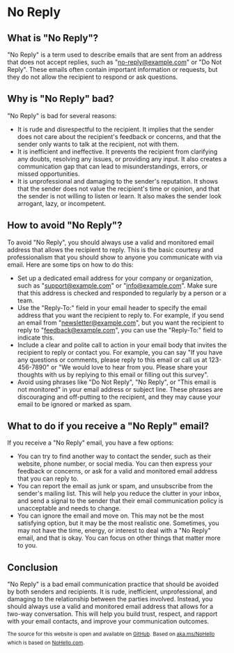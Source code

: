# No Reply

## What is "No Reply"?

"No Reply" is a term used to describe emails that are sent from an address that does not accept replies, such as "no-reply@example.com" or "Do Not Reply". These emails often contain important information or requests, but they do not allow the recipient to respond or ask questions.

## Why is "No Reply" bad?

"No Reply" is bad for several reasons:

- It is rude and disrespectful to the recipient. It implies that the sender does not care about the recipient's feedback or concerns, and that the sender only wants to talk at the recipient, not with them.
- It is inefficient and ineffective. It prevents the recipient from clarifying any doubts, resolving any issues, or providing any input. It also creates a communication gap that can lead to misunderstandings, errors, or missed opportunities.
- It is unprofessional and damaging to the sender's reputation. It shows that the sender does not value the recipient's time or opinion, and that the sender is not willing to listen or learn. It also makes the sender look arrogant, lazy, or incompetent.

## How to avoid "No Reply"?

To avoid "No Reply", you should always use a valid and monitored email address that allows the recipient to reply. This is the basic courtesy and professionalism that you should show to anyone you communicate with via email. Here are some tips on how to do this:

- Set up a dedicated email address for your company or organization, such as "support@example.com" or "info@example.com". Make sure that this address is checked and responded to regularly by a person or a team.
- Use the "Reply-To:" field in your email header to specify the email address that you want the recipient to reply to. For example, if you send an email from "newsletter@example.com", but you want the recipient to reply to "feedback@example.com", you can use the "Reply-To:" field to indicate this.
- Include a clear and polite call to action in your email body that invites the recipient to reply or contact you. For example, you can say "If you have any questions or comments, please reply to this email or call us at 123-456-7890" or "We would love to hear from you. Please share your thoughts with us by replying to this email or filling out this survey".
- Avoid using phrases like "Do Not Reply", "No Reply", or "This email is not monitored" in your email address or subject line. These phrases are discouraging and off-putting to the recipient, and they may cause your email to be ignored or marked as spam.

## What to do if you receive a "No Reply" email?

If you receive a "No Reply" email, you have a few options:

- You can try to find another way to contact the sender, such as their website, phone number, or social media. You can then express your feedback or concerns, or ask for a valid and monitored email address that you can reply to.
- You can report the email as junk or spam, and unsubscribe from the sender's mailing list. This will help you reduce the clutter in your inbox, and send a signal to the sender that their email communication policy is unacceptable and needs to change.
- You can ignore the email and move on. This may not be the most satisfying option, but it may be the most realistic one. Sometimes, you may not have the time, energy, or interest to deal with a "No Reply" email, and that is okay. You can focus on other things that matter more to you.

## Conclusion

"No Reply" is a bad email communication practice that should be avoided by both senders and recipients. It is rude, inefficient, unprofessional, and damaging to the relationship between the parties involved. Instead, you should always use a valid and monitored email address that allows for a two-way conversation. This will help you build trust, respect, and rapport with your email contacts, and improve your communication outcomes.

<sup>The source for this website is open and available on [GitHub](https://github.com/marknoble/NoReply).</sup>
<sup>Based on [aka.ms/NoHello](https://github.com/sbmueller/nohello) which is based on [NoHello.com](https://nohello.com).</sup>
